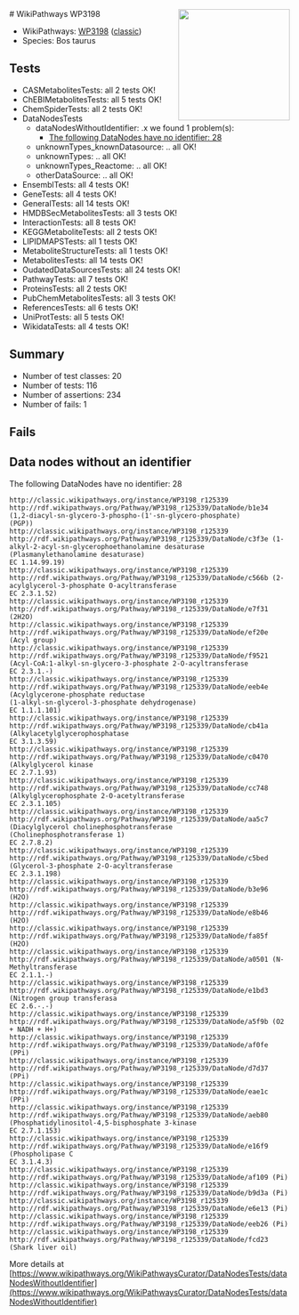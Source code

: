 <img style="float: right; width: 200px" src="https://upload.wikimedia.org/wikipedia/commons/thumb/8/83/Wplogo_with_text_500.png/640px-Wplogo_with_text_500.png" />
# WikiPathways WP3198

* WikiPathways: [WP3198](https://wikipathways.org/pathways/WP3198) ([classic](https://classic.wikipathways.org/instance/WP3198))
* Species: Bos taurus
## Tests
* CASMetabolitesTests: all 2 tests OK!
* ChEBIMetabolitesTests: all 5 tests OK!
* ChemSpiderTests: all 2 tests OK!
* DataNodesTests
    * dataNodesWithoutIdentifier: .x we found 1 problem(s):
        * [The following DataNodes have no identifier: 28](#8792c4b7)
    * unknownTypes_knownDatasource: .. all OK!
    * unknownTypes: .. all OK!
    * unknownTypes_Reactome: .. all OK!
    * otherDataSource: .. all OK!
* EnsemblTests: all 4 tests OK!
* GeneTests: all 4 tests OK!
* GeneralTests: all 14 tests OK!
* HMDBSecMetabolitesTests: all 3 tests OK!
* InteractionTests: all 8 tests OK!
* KEGGMetaboliteTests: all 2 tests OK!
* LIPIDMAPSTests: all 1 tests OK!
* MetaboliteStructureTests: all 1 tests OK!
* MetabolitesTests: all 14 tests OK!
* OudatedDataSourcesTests: all 24 tests OK!
* PathwayTests: all 7 tests OK!
* ProteinsTests: all 2 tests OK!
* PubChemMetabolitesTests: all 3 tests OK!
* ReferencesTests: all 6 tests OK!
* UniProtTests: all 5 tests OK!
* WikidataTests: all 4 tests OK!


## Summary

* Number of test classes: 20
* Number of tests: 116
* Number of assertions: 234
* Number of fails: 1

## Fails

<a name="8792c4b7" />

## Data nodes without an identifier

The following DataNodes have no identifier: 28
```
http://classic.wikipathways.org/instance/WP3198_r125339 http://rdf.wikipathways.org/Pathway/WP3198_r125339/DataNode/b1e34 (1,2-diacyl-sn-glycero-3-phospho-(1'-sn-glycero-phosphate)
(PGP))
http://classic.wikipathways.org/instance/WP3198_r125339 http://rdf.wikipathways.org/Pathway/WP3198_r125339/DataNode/c3f3e (1-alkyl-2-acyl-sn-glycerophoethanolamine desaturase
(Plasmanylethanolamine desaturase)
EC 1.14.99.19)
http://classic.wikipathways.org/instance/WP3198_r125339 http://rdf.wikipathways.org/Pathway/WP3198_r125339/DataNode/c566b (2-acylglycerol-3-phosphate O-acyltransferase
EC 2.3.1.52)
http://classic.wikipathways.org/instance/WP3198_r125339 http://rdf.wikipathways.org/Pathway/WP3198_r125339/DataNode/e7f31 (2H2O)
http://classic.wikipathways.org/instance/WP3198_r125339 http://rdf.wikipathways.org/Pathway/WP3198_r125339/DataNode/ef20e (Acyl group)
http://classic.wikipathways.org/instance/WP3198_r125339 http://rdf.wikipathways.org/Pathway/WP3198_r125339/DataNode/f9521 (Acyl-CoA:1-alkyl-sn-glycero-3-phosphate 2-O-acyltransferase
EC 2.3.1.-)
http://classic.wikipathways.org/instance/WP3198_r125339 http://rdf.wikipathways.org/Pathway/WP3198_r125339/DataNode/eeb4e (Acylglycerone-phosphate reductase
(1-alkyl-sn-glycerol-3-phosphate dehydrogenase)
EC 1.1.1.101)
http://classic.wikipathways.org/instance/WP3198_r125339 http://rdf.wikipathways.org/Pathway/WP3198_r125339/DataNode/cb41a (Alkylacetylglycerophosphatase
EC 3.1.3.59)
http://classic.wikipathways.org/instance/WP3198_r125339 http://rdf.wikipathways.org/Pathway/WP3198_r125339/DataNode/c0470 (Alkylglycerol kinase
EC 2.7.1.93)
http://classic.wikipathways.org/instance/WP3198_r125339 http://rdf.wikipathways.org/Pathway/WP3198_r125339/DataNode/cc748 (Alkylglycerophosphate 2-O-acetyltransferase
EC 2.3.1.105)
http://classic.wikipathways.org/instance/WP3198_r125339 http://rdf.wikipathways.org/Pathway/WP3198_r125339/DataNode/aa5c7 (Diacylglycerol cholinephosphotransferase
(Cholinephosphotransferase 1)
EC 2.7.8.2)
http://classic.wikipathways.org/instance/WP3198_r125339 http://rdf.wikipathways.org/Pathway/WP3198_r125339/DataNode/c5bed (Glycerol-3-phosphate 2-O-acyltransferase
EC 2.3.1.198)
http://classic.wikipathways.org/instance/WP3198_r125339 http://rdf.wikipathways.org/Pathway/WP3198_r125339/DataNode/b3e96 (H2O)
http://classic.wikipathways.org/instance/WP3198_r125339 http://rdf.wikipathways.org/Pathway/WP3198_r125339/DataNode/e8b46 (H2O)
http://classic.wikipathways.org/instance/WP3198_r125339 http://rdf.wikipathways.org/Pathway/WP3198_r125339/DataNode/fa85f (H2O)
http://classic.wikipathways.org/instance/WP3198_r125339 http://rdf.wikipathways.org/Pathway/WP3198_r125339/DataNode/a0501 (N-Methyltransferase
EC 2.1.1.-)
http://classic.wikipathways.org/instance/WP3198_r125339 http://rdf.wikipathways.org/Pathway/WP3198_r125339/DataNode/e1bd3 (Nitrogen group transferasa
EC 2.6.-.-)
http://classic.wikipathways.org/instance/WP3198_r125339 http://rdf.wikipathways.org/Pathway/WP3198_r125339/DataNode/a5f9b (O2 + NADH + H+)
http://classic.wikipathways.org/instance/WP3198_r125339 http://rdf.wikipathways.org/Pathway/WP3198_r125339/DataNode/af0fe (PPi)
http://classic.wikipathways.org/instance/WP3198_r125339 http://rdf.wikipathways.org/Pathway/WP3198_r125339/DataNode/d7d37 (PPi)
http://classic.wikipathways.org/instance/WP3198_r125339 http://rdf.wikipathways.org/Pathway/WP3198_r125339/DataNode/eae1c (PPi)
http://classic.wikipathways.org/instance/WP3198_r125339 http://rdf.wikipathways.org/Pathway/WP3198_r125339/DataNode/aeb80 (Phosphatidylinositol-4,5-bisphosphate 3-kinase
EC 2.7.1.153)
http://classic.wikipathways.org/instance/WP3198_r125339 http://rdf.wikipathways.org/Pathway/WP3198_r125339/DataNode/e16f9 (Phospholipase C
EC 3.1.4.3)
http://classic.wikipathways.org/instance/WP3198_r125339 http://rdf.wikipathways.org/Pathway/WP3198_r125339/DataNode/af109 (Pi)
http://classic.wikipathways.org/instance/WP3198_r125339 http://rdf.wikipathways.org/Pathway/WP3198_r125339/DataNode/b9d3a (Pi)
http://classic.wikipathways.org/instance/WP3198_r125339 http://rdf.wikipathways.org/Pathway/WP3198_r125339/DataNode/e6e13 (Pi)
http://classic.wikipathways.org/instance/WP3198_r125339 http://rdf.wikipathways.org/Pathway/WP3198_r125339/DataNode/eeb26 (Pi)
http://classic.wikipathways.org/instance/WP3198_r125339 http://rdf.wikipathways.org/Pathway/WP3198_r125339/DataNode/fcd23 (Shark liver oil)
```

More details at [https://www.wikipathways.org/WikiPathwaysCurator/DataNodesTests/dataNodesWithoutIdentifier](https://www.wikipathways.org/WikiPathwaysCurator/DataNodesTests/dataNodesWithoutIdentifier)

